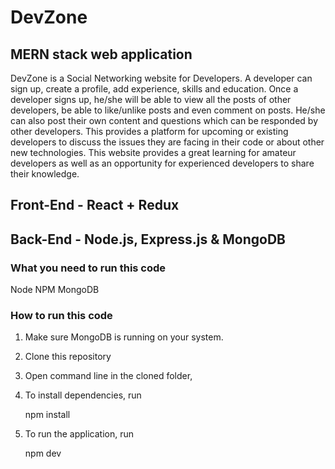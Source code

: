# DevZone
## MERN stack web application

DevZone is a Social Networking website for Developers. A developer can sign up, create a profile, add experience, skills and education. Once a developer signs up, he/she will be able to view all the posts of other developers, be able to like/unlike posts and even comment on posts. He/she can also post their own content and questions which can be responded by other developers. This provides a platform for upcoming or existing developers to discuss the issues they are facing in their code or about other new technologies. This website provides a great learning for amateur developers as well as an opportunity for experienced developers to share their knowledge.

## Front-End - React + Redux
## Back-End - Node.js, Express.js & MongoDB

### What you need to run this code

Node
NPM
MongoDB

### How to run this code

1. Make sure MongoDB is running on your system.
2. Clone this repository
3. Open command line in the cloned folder,
4. To install dependencies, run 
    
    npm install
    
5. To run the application, run 

    npm dev
